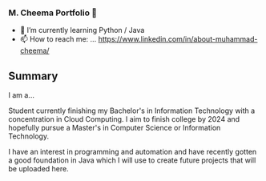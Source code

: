 ### M. Cheema Portfolio 👋

- 🌱 I’m currently learning Python / Java
- 📫 How to reach me: ... https://www.linkedin.com/in/about-muhammad-cheema/

## Summary

I am a...

  Student currently finishing my Bachelor's in Information Technology with a concentration in Cloud Computing. I aim to finish college by 2024 and hopefully pursue a Master's in Computer Science or Information Technology.

  I have an interest in programming and automation and have recently gotten a good foundation in Java which I will use to create future projects that will be uploaded here.
